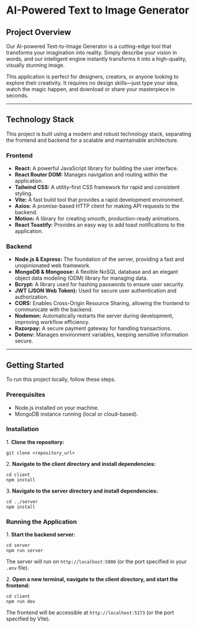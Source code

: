  <h1>AI-Powered Text to Image Generator</h1>
        <h2>Project Overview</h2>
        <p>Our AI-powered Text-to-Image Generator is a cutting-edge tool that transforms your imagination into reality. Simply describe your vision in words, and our intelligent engine instantly transforms it into a high-quality, visually stunning image.</p>
        <p>This application is perfect for designers, creators, or anyone looking to explore their creativity. It requires no design skills—just type your idea, watch the magic happen, and download or share your masterpiece in seconds.</p>
        <hr class="section-divider">
        <h2>Technology Stack</h2>
        <p>This project is built using a modern and robust technology stack, separating the frontend and backend for a scalable and maintainable architecture.</p>
        <h3>Frontend</h3>
        <ul>
            <li><strong>React:</strong> A powerful JavaScript library for building the user interface.</li>
            <li><strong>React Router DOM:</strong> Manages navigation and routing within the application.</li>
            <li><strong>Tailwind CSS:</strong> A utility-first CSS framework for rapid and consistent styling.</li>
            <li><strong>Vite:</strong> A fast build tool that provides a rapid development environment.</li>
            <li><strong>Axios:</strong> A promise-based HTTP client for making API requests to the backend.</li>
            <li><strong>Motion:</strong> A library for creating smooth, production-ready animations.</li>
            <li><strong>React Toastify:</strong> Provides an easy way to add toast notifications to the application.</li>
        </ul>
        <h3>Backend</h3>
        <ul>
            <li><strong>Node.js & Express:</strong> The foundation of the server, providing a fast and unopinionated web framework.</li>
            <li><strong>MongoDB & Mongoose:</strong> A flexible NoSQL database and an elegant object data modeling (ODM) library for managing data.</li>
            <li><strong>Bcrypt:</strong> A library used for hashing passwords to ensure user security.</li>
            <li><strong>JWT (JSON Web Token):</strong> Used for secure user authentication and authorization.</li>
            <li><strong>CORS:</strong> Enables Cross-Origin Resource Sharing, allowing the frontend to communicate with the backend.</li>
            <li><strong>Nodemon:</strong> Automatically restarts the server during development, improving workflow efficiency.</li>
            <li><strong>Razorpay:</strong> A secure payment gateway for handling transactions.</li>
            <li><strong>Dotenv:</strong> Manages environment variables, keeping sensitive information secure.</li>
        </ul>
        <hr class="section-divider">
        <h2>Getting Started</h2>
        <p>To run this project locally, follow these steps.</p>
        <h3>Prerequisites</h3>
        <ul>
            <li>Node.js installed on your machine.</li>
            <li>MongoDB instance running (local or cloud-based).</li>
        </ul>
        <h3>Installation</h3>
        <p>1. <strong>Clone the repository:</strong></p>
        <pre><code>git clone &lt;repository_url&gt;</code></pre>
        <p>2. <strong>Navigate to the client directory and install dependencies:</strong></p>
        <pre><code>cd client<br>npm install</code></pre>
        <p>3. <strong>Navigate to the server directory and install dependencies:</strong></p>
        <pre><code>cd ../server<br>npm install</code></pre>
        <h3>Running the Application</h3>
        <p>1. <strong>Start the backend server:</strong></p>
        <pre><code>cd server<br>npm run server</code></pre>
        <p>The server will run on <code>http://localhost:5000</code> (or the port specified in your <code>.env</code> file).</p>
        <p>2. <strong>Open a new terminal, navigate to the client directory, and start the frontend:</strong></p>
        <pre><code>cd client<br>npm run dev</code></pre>
        <p>The frontend will be accessible at <code>http://localhost:5173</code> (or the port specified by Vite).</p>
